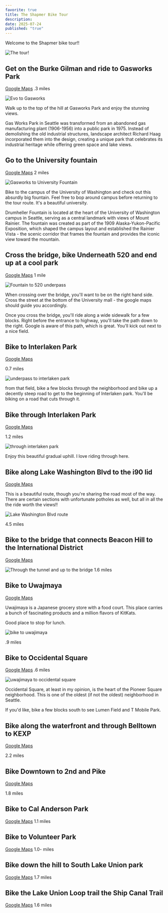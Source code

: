 ```yaml
---
favorite: true
title: The Shapmer Bike Tour
description:
date: 2025-07-24
published: "true"
---
```


Welcome to the Shapmer bike tour!! 

![The tour!](https://ihkgojiseqpwinwdowvm.supabase.co/storage/v1/object/public/natespilmanblog/2025-07-24/bike%20tour.png)

## Get on the Burke Gilman and ride to Gasworks Park
[Google Maps](https://www.google.com/maps/dir/evo+Seattle,+Stone+Way+North,+Seattle,+WA/Gas+Works+Park,+2101+N+Northlake+Way,+Seattle,+WA+98103/@47.6475939,-122.3437113,16z/data=!3m1!4b1!4m14!4m13!1m5!1m1!1s0x549015a8e691a317:0x85564c6c5a53964!2m2!1d-122.3424596!2d47.6495146!1m5!1m1!1s0x54901502b25bb07f:0x1e6e55abec496196!2m2!1d-122.3343532!2d47.6456308!3e1?entry=ttu&g_ep=EgoyMDI1MDcyMS4wIKXMDSoASAFQAw%3D%3D)
.3 miles 

![Evo to Gasworks](https://ihkgojiseqpwinwdowvm.supabase.co/storage/v1/object/public/natespilmanblog/2025-07-24/evo%20to%20gasworks.png)

Walk up to the top of the hill at Gasworks Park and enjoy the stunning views. 

Gas Works Park in Seattle was transformed from an abandoned gas manufacturing plant (1906-1956) into a public park in 1975. Instead of demolishing the old industrial structures, landscape architect Richard Haag incorporated them into the design, creating a unique park that celebrates its industrial heritage while offering green space and lake views.

## Go to the University fountain
[Google Maps](https://www.google.com/maps/dir/Gas+Works+Park,+2101+N+Northlake+Way,+Seattle,+WA+98103/Drumheller+Fountain,+Campus+of+the+University+of+Washington,+Seattle,+WA/@47.6506241,-122.3408375,14z/data=!3m1!4b1!4m14!4m13!1m5!1m1!1s0x54901502b25bb07f:0x1e6e55abec496196!2m2!1d-122.3343532!2d47.6456308!1m5!1m1!1s0x549014ed44cb910d:0x5f7e1a3d97a7a024!2m2!1d-122.3078057!2d47.6538254!3e1?entry=ttu&g_ep=EgoyMDI1MDcyMS4wIKXMDSoASAFQAw%3D%3D)
2 miles

![Gasworks to University Fountain](https://ihkgojiseqpwinwdowvm.supabase.co/storage/v1/object/public/natespilmanblog/2025-07-24/gasworks%20to%20university%20fountain.png)

Bike to the campus of the University of Washington and check out this absurdly big fountain. Feel free to bop around campus before returning to the tour route. It's a beautiful university. 

Drumheller Fountain is located at the heart of the University of Washington campus in Seattle, serving as a central landmark with views of Mount Rainier. The fountain was created as part of the 1909 Alaska-Yukon-Pacific Exposition, which shaped the campus layout and established the Rainier Vista - the scenic corridor that frames the fountain and provides the iconic view toward the mountain.

## Cross the bridge, bike Underneath 520 and end up at a cool park
[Google Maps](https://www.google.com/maps/dir/Drumheller+Fountain,+Campus+of+the+University+of+Washington,+Seattle,+WA/47.6434882,-122.3064787/@47.644444,-122.3138158,15.13z/data=!4m9!4m8!1m5!1m1!1s0x549014ed44cb910d:0x5f7e1a3d97a7a024!2m2!1d-122.3078057!2d47.6538254!1m0!3e1?entry=ttu&g_ep=EgoyMDI1MDcyMS4wIKXMDSoASAFQAw%3D%3D)
1 mile

![Fountain to 520 underpass](https://ihkgojiseqpwinwdowvm.supabase.co/storage/v1/object/public/natespilmanblog/2025-07-24/fountain%20to%20520%20underpass.png)

When crossing over the bridge, you'll want to be on the right hand side. Cross the street at the bottom of the University mall - the google maps should guide you accordingly.

Once you cross the bridge, you'll ride along a wide sidewalk for a few blocks. Right before the entrance to highway, you'll take the path down to the right. Google is aware of this path, which is great. You'll kick out next to a nice field. 

## Bike to Interlaken Park
[Google Maps](https://www.google.com/maps/dir/47.6427458,-122.3071835/47.6420529,-122.3170492/@47.6375724,-122.3181285,2128m/data=!3m1!1e3!4m9!4m8!1m5!3m4!1m2!1d-122.3073164!2d47.6420506!3s0x549014c2eca2bd87:0x7b23abe214423f6a!1m0!3e1?entry=ttu&g_ep=EgoyMDI1MDcyMS4wIKXMDSoASAFQAw%3D%3D)

0.7 miles 

![underpass to interlaken park](https://ihkgojiseqpwinwdowvm.supabase.co/storage/v1/object/public/natespilmanblog/2025-07-24/to%20interlake%20park.png)

from that field, bike a few blocks through the neighborhood and bike up a decently steep road to get to the beginning of Interlaken park. You'll be biking on a road that cuts through it. 

## Bike through Interlaken Park 
[Google Maps](https://www.google.com/maps/dir/47.6420529,-122.3170492/47.6323752,-122.307321/@47.6263445,-122.3161466,4322m/data=!3m1!1e3!4m2!4m1!3e1?entry=ttu&g_ep=EgoyMDI1MDcyMS4wIKXMDSoASAFQAw%3D%3D)

1.2 miles

![through interlaken park](https://ihkgojiseqpwinwdowvm.supabase.co/storage/v1/object/public/natespilmanblog/2025-07-24/through%20Interlaken%20Park.png)

Enjoy this beautiful gradual uphill. I love riding through here. 

## Bike along Lake Washington Blvd to the i90 lid
[Google Maps](https://www.google.com/maps/dir/47.6323752,-122.307321/47.6268235,-122.2929165/47.5905389,-122.2886526/@47.5706258,-122.3248147,12035m/data=!3m1!1e3!4m15!4m14!1m5!3m4!1m2!1d-122.3059924!2d47.633201!3s0x549014da0a75deb1:0x757af7d92c27a45b!1m5!3m4!1m2!1d-122.289152!2d47.592118!3s0x54906af1001f09dd:0xe8cad27d9ca6806f!1m0!3e1?entry=ttu&g_ep=EgoyMDI1MDcyMS4wIKXMDSoASAFQAw%3D%3D)

This is a beautiful route, though you're sharing the road most of the way. There are certain sections with unfortunate potholes as well, but all in all the the ride worth the views!!

![Lake Washington Blvd route](https://ihkgojiseqpwinwdowvm.supabase.co/storage/v1/object/public/natespilmanblog/2025-07-24/lake%20washington%20blvd.png)

4.5 miles

## Bike to the bridge that connects Beacon Hill to the International District
[Google Maps](https://www.google.com/maps/dir/47.5905389,-122.2886526/47.5943788,-122.3166269/@47.5926913,-122.323879,1089m/data=!3m1!1e3!4m2!4m1!3e1?entry=ttu&g_ep=EgoyMDI1MDcyMS4wIKXMDSoASAFQAw%3D%3D)


![Through the tunnel and up to the bridge](https://ihkgojiseqpwinwdowvm.supabase.co/storage/v1/object/public/natespilmanblog/2025-07-24/Through%20the%20tunnel.png)
1.6 miles


## Bike to Uwajmaya 
[Google Maps](https://www.google.com/maps/dir/47.5943788,-122.3166269/Uwajimaya+Seattle,+5th+Avenue+South,+Seattle,+WA/@47.5994368,-122.328474,1617m/data=!3m1!1e3!4m9!4m8!1m0!1m5!1m1!1s0x54906abcdbd7d9ab:0xfeedcd4ac66b4ebb!2m2!1d-122.3270506!2d47.5967467!3e1?entry=ttu&g_ep=EgoyMDI1MDcyMS4wIKXMDSoASAFQAw%3D%3D)

Uwajimaya is a Japanese grocery store with a food court. This place carries a bunch of fascinating products and a million flavors of KitKats. 

Good place to stop for lunch. 

![bike to uwajimaya](https://ihkgojiseqpwinwdowvm.supabase.co/storage/v1/object/public/natespilmanblog/2025-07-24/bike%20to%20uwajimaya.png)


.9 miles
## Bike to Occidental Square
[Google Maps](https://www.google.com/maps/dir/Uwajimaya+Seattle,+5th+Avenue+South,+Seattle,+WA/Occidental+Square,+South+Washington+Street,+Seattle,+WA/@47.5986897,-122.3349448,1062m/data=!3m2!1e3!4b1!4m14!4m13!1m5!1m1!1s0x54906abcdbd7d9ab:0xfeedcd4ac66b4ebb!2m2!1d-122.3270506!2d47.5967467!1m5!1m1!1s0x54906abad2c533a7:0x598f0f6c8013b92c!2m2!1d-122.3332236!2d47.600506!3e1?entry=ttu&g_ep=EgoyMDI1MDcyMS4wIKXMDSoASAFQAw%3D%3D)
.6 miles

![uwajimaya to occidental square](https://ihkgojiseqpwinwdowvm.supabase.co/storage/v1/object/public/natespilmanblog/2025-07-24/Uwajimaya%20to%20Occidental%20square.png)

Occidental Square, at least in my opinion, is the heart of the Pioneer Square neighborhood. This is one of the oldest (if not the oldest) neighborhood in Seattle. 

If you'd like, bike a few blocks south to see Lumen Field and T Mobile Park. 


## Bike along the waterfront and through Belltown to KEXP
[Google Maps](https://www.google.com/maps/dir/Occidental+Square,+South+Washington+Street,+Seattle,+WA/Waterfront+Park,+Alaskan+Way,+Seattle,+WA/KEXP,+1st+Avenue+North,+Seattle,+WA/@47.6145605,-122.3506483,628m/data=!3m1!1e3!4m25!4m24!1m5!1m1!1s0x54906abad2c533a7:0x598f0f6c8013b92c!2m2!1d-122.3332236!2d47.600506!1m10!1m1!1s0x54906aad8caabc2f:0x201a7e734b873e0e!2m2!1d-122.3418276!2d47.60704!3m4!1m2!1d-122.3490655!2d47.6148787!3s0x5490154e728677a3:0x8f799a94530833de!1m5!1m1!1s0x549015438a09b597:0x6e29e8bd90342889!2m2!1d-122.355072!2d47.62305!3e1?entry=ttu&g_ep=EgoyMDI1MDcyMS4wIKXMDSoASAFQAw%3D%3D)

2.2 miles

## Bike Downtown to 2nd and Pike
[Google Maps](https://www.google.com/maps/dir/KEXP,+472+1st+Ave+N,+Seattle,+WA+98109/Pike+Street+%26+Second+Avenue,+Seattle,+WA/@47.6269002,-122.3398408,4059m/data=!3m1!1e3!4m29!4m28!1m20!1m1!1s0x549015438a09b597:0x6e29e8bd90342889!2m2!1d-122.355072!2d47.62305!3m4!1m2!1d-122.3528445!2d47.6204959!3s0x54901545b01b8c3b:0xa026385ac33d262!3m4!1m2!1d-122.3528365!2d47.6191741!3s0x54901545771f1235:0x38d815eaba9db95c!3m4!1m2!1d-122.3528492!2d47.6186628!3s0x549015457b060c79:0x92732e8911e03127!1m5!1m1!1s0x54906ab306f83f81:0xb139bba55956d705!2m2!1d-122.3389309!2d47.6092798!3e1?entry=ttu&g_ep=EgoyMDI1MDcyMS4wIKXMDSoASAFQAw%3D%3D)

1.8 miles

## Bike to Cal Anderson Park
[Google Maps](https://www.google.com/maps/dir/2nd+Ave+%26+Pike+St,+Seattle,+WA+98101/Cal+Anderson+Park,+11th+Avenue,+Seattle,+WA/@47.6131487,-122.3393287,2123m/data=!3m2!1e3!4b1!4m14!4m13!1m5!1m1!1s0x54906ab306f83f81:0xb139bba55956d705!2m2!1d-122.338931!2d47.6092798!1m5!1m1!1s0x54906acd080dfa7d:0x800e21415769f540!2m2!1d-122.319127!2d47.6170185!3e1?entry=ttu&g_ep=EgoyMDI1MDcyMS4wIKXMDSoASAFQAw%3D%3D)
1.1 miles

## Bike to Volunteer Park
[Google Maps](https://www.google.com/maps/dir/Cal+Anderson+Park,+11th+Avenue,+Seattle,+WA/Volunteer+Park,+1247+15th+Ave+E,+Seattle,+WA+98112/@47.6267538,-122.3343667,2723m/data=!3m1!1e3!4m24!4m23!1m15!1m1!1s0x54906acd080dfa7d:0x800e21415769f540!2m2!1d-122.319127!2d47.6170185!3m4!1m2!1d-122.3182521!2d47.6199284!3s0x5490152d5cab9d31:0xac5cc8902788274d!3m4!1m2!1d-122.3126798!2d47.6214629!3s0x5490152ca1a94931:0x61a78ffbbc38a252!1m5!1m1!1s0x54901527fccc34dd:0x2cbf871ebbadc4b4!2m2!1d-122.3163794!2d47.6310836!3e1?entry=ttu&g_ep=EgoyMDI1MDcyMS4wIKXMDSoASAFQAw%3D%3D)
1.0- miles

## Bike down the hill to South Lake Union park 
[Google Maps](https://www.google.com/maps/dir/Volunteer+Park,+1247+15th+Ave+E,+Seattle,+WA+98112/47.6273299,-122.3394199/@47.6274086,-122.3422697,882m/data=!3m1!1e3!4m9!4m8!1m5!1m1!1s0x54901527fccc34dd:0x2cbf871ebbadc4b4!2m2!1d-122.3163794!2d47.6310836!1m0!3e1?entry=ttu&g_ep=EgoyMDI1MDcyMS4wIKXMDSoASAFQAw%3D%3D)
1.7 miles

## Bike the Lake Union Loop trail the Ship Canal Trail
[Google Maps](https://www.google.com/maps/dir/47.6273299,-122.3394199/47.6472982,-122.3503629/@47.6502819,-122.3587424,1906m/data=!3m1!1e3!4m2!4m1!3e1?entry=ttu&g_ep=EgoyMDI1MDcyMS4wIKXMDSoASAFQAw%3D%3D)
1.6 miles




